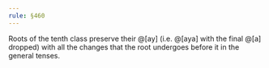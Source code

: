 ```yaml
---
rule: §460
---
```


Roots of the tenth class preserve their @[ay] (i.e. @[aya] with the final @[a] dropped) with all the changes that the root undergoes before it in the general tenses.